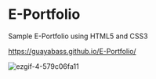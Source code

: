# E-Portfolio

Sample E-Portfolio using HTML5 and CSS3

https://guayabass.github.io/E-Portfolio/

![ezgif-4-579c06fa11](https://user-images.githubusercontent.com/51728254/162095328-46da6f34-bb0e-45c9-b732-c58f29c3dadd.gif)
